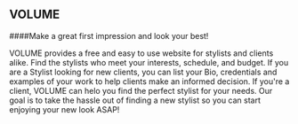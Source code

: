 ## VOLUME

####Make a great first impression and look your best!
  
VOLUME provides a free and easy to use website for stylists and clients alike. Find the stylists who meet your interests, schedule, and budget. If you are a Stylist looking for new clients, you can list your Bio, credentials and examples of your work to help clients make an informed decision. If you're a client, VOLUME can helo you find the perfect stylist for your needs. Our goal is to take the hassle out of finding a new stylist so you can start enjoying your new look ASAP!
